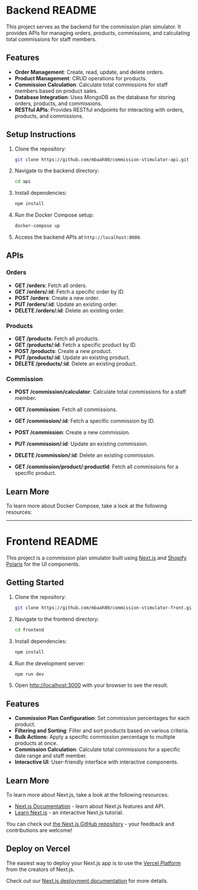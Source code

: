 # Backend README

This project serves as the backend for the commission plan simulator. It provides APIs for managing orders, products, commissions, and calculating total commissions for staff members.

## Features

- **Order Management**: Create, read, update, and delete orders.
- **Product Management**: CRUD operations for products.
- **Commission Calculation**: Calculate total commissions for staff members based on product sales.
- **Database Integration**: Uses MongoDB as the database for storing orders, products, and commissions.
- **RESTful APIs**: Provides RESTful endpoints for interacting with orders, products, and commissions.

## Setup Instructions

1. Clone the repository:

    ```bash
    git clone https://github.com/mbaah80/commission-stimulator-api.git
    ```

2. Navigate to the backend directory:

    ```bash
    cd api
    ```

3. Install dependencies:

    ```bash
    npm install
    ```

4. Run the Docker Compose setup:

    ```bash
    docker-compose up
    ```

5. Access the backend APIs at `http://localhost:8000`.

## APIs

### Orders

- **GET /orders**: Fetch all orders.
- **GET /orders/:id**: Fetch a specific order by ID.
- **POST /orders**: Create a new order.
- **PUT /orders/:id**: Update an existing order.
- **DELETE /orders/:id**: Delete an existing order.

### Products

- **GET /products**: Fetch all products.
- **GET /products/:id**: Fetch a specific product by ID.
- **POST /products**: Create a new product.
- **PUT /products/:id**: Update an existing product.
- **DELETE /products/:id**: Delete an existing product.

### Commission

- **POST /commission/calculator**: Calculate total commissions for a staff member.
- **GET /commission**: Fetch all commissions.
- **GET /commission/:id**: Fetch a specific commission by ID.
- **POST /commission**: Create a new commission.
- **PUT /commission/:id**: Update an existing commission.

- **DELETE /commission/:id**: Delete an existing commission.
- **GET /commission/product/:productId**: Fetch all commissions for a specific product.


## Learn More

To learn more about Docker Compose, take a look at the following resources:

---------------------------------------------------------------------------------------------------------------------------

# Frontend README

This project is a commission plan simulator built using [Next.js](https://nextjs.org/) and [Shopify Polaris](https://polaris.shopify.com/) for the UI components.

## Getting Started

1. Clone the repository:

    ```bash
    git clone https://github.com/mbaah80/commission-stimulator-front.git
    ```

2. Navigate to the frontend directory:

    ```bash
    cd frontend
    ```

3. Install dependencies:

    ```bash
    npm install
    ```

4. Run the development server:

    ```bash
    npm run dev
    ```

5. Open [http://localhost:3000](http://localhost:3000) with your browser to see the result.
## Features

- **Commission Plan Configuration**: Set commission percentages for each product.
- **Filtering and Sorting**: Filter and sort products based on various criteria.
- **Bulk Actions**: Apply a specific commission percentage to multiple products at once.
- **Commission Calculation**: Calculate total commissions for a specific date range and staff member.
- **Interactive UI**: User-friendly interface with interactive components.

## Learn More

To learn more about Next.js, take a look at the following resources:

- [Next.js Documentation](https://nextjs.org/docs) - learn about Next.js features and API.
- [Learn Next.js](https://nextjs.org/learn) - an interactive Next.js tutorial.

You can check out [the Next.js GitHub repository](https://github.com/vercel/next.js/) - your feedback and contributions are welcome!

## Deploy on Vercel

The easiest way to deploy your Next.js app is to use the [Vercel Platform](https://vercel.com/new?utm_medium=default-template&filter=next.js&utm_source=create-next-app&utm_campaign=create-next-app-readme) from the creators of Next.js.

Check out our [Next.js deployment documentation](https://nextjs.org/docs/deployment) for more details.

